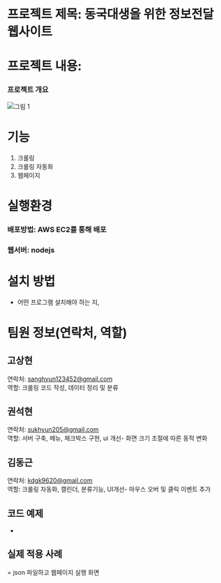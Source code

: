 # 프로젝트 제목: 동국대생을 위한 정보전달 웹사이트

# 프로젝트 내용:
### 프로젝트 개요
![그림 1](https://user-images.githubusercontent.com/101690336/173097715-4a85d96a-c3ea-4734-a859-136ec1f681de.png)
# 기능
1. 크롤링
2. 크롤링 자동화
3. 웹페이지

# 실행환경
### 배포방법: AWS EC2를 통해 배포
### 웹서버: nodejs

# 설치 방법
 - 어떤 프로그램 설치해야 하는 지,

# 팀원 정보(연락처, 역할)
## 고상현 
연락처: sanghyun123452@gmail.com  
역할: 크롤링 코드 작성, 데이터 정리 및 분류

## 권석현
연락처: sukhyun205@gmail.com  
역할: 서버 구축, 메뉴, 체크박스 구현, ui 개선- 화면 크기 조절에 따른 동적 변화

## 김동근
연락처: kdgk9620@gmail.com  
역할: 크롤링 자동화, 캘린더, 분류기능, UI개선- 마우스 오버 및 클릭 이벤트 추가

## 코드 예제
- 
## 실제 적용 사례
= json 파일하고 웹페이지 실행 화면

